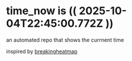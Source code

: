 # time_now is (( 2025-10-04T22:45:00.772Z ))

an automated repo that shows the currnent time

inspired by [breakingheatmap](https://github.com/breakingheatmap/breakingheatmap)